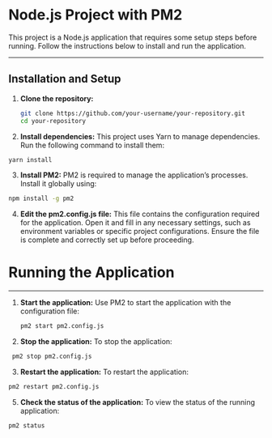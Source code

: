 # Node.js Project with PM2

This project is a Node.js application that requires some setup steps before running. Follow the instructions below to install and run the application.

---

## Installation and Setup

1. **Clone the repository:**
   ```bash
   git clone https://github.com/your-username/your-repository.git
   cd your-repository
   ```

2.	**Install dependencies:** This project uses Yarn to manage dependencies. Run the following command to install them:
   ```bash
   yarn install
   ```

3.	**Install PM2:** PM2 is required to manage the application’s processes. Install it globally using:
  ```bash
  npm install -g pm2
  ```



4.	**Edit the pm2.config.js file:** This file contains the configuration required for the application. Open it and fill in any necessary settings, such as environment variables or specific project configurations. Ensure the file is complete and correctly set up before proceeding.



# Running the Application
 ---
 
1.	**Start the application:**
   Use PM2 to start the application with the configuration file:
  	```bash
    pm2 start pm2.config.js

2.	**Stop the application:**
 To stop the application:
 ```bash
  pm2 stop pm2.config.js
```

3.	**Restart the application:**
  To restart the application:
  ```bash
  pm2 restart pm2.config.js
 ```


5.	**Check the status of the application:**
   To view the status of the running application:
 ```bash
 pm2 status

